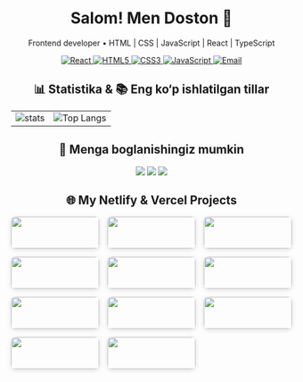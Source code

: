 <h1 align="center">Salom! Men <b>Doston</b> 👋</h1>
<p align="center">Frontend developer • HTML | CSS | JavaScript | React | TypeScript</p>

<!-- Skills Badges -->
<p align="center">
  <a href="https://github.com/dostonadxamov">
    <img src="https://img.shields.io/badge/React-%2320232a.svg?style=for-the-badge&logo=react&logoColor=61DAFB" alt="React"/>
  </a>
  <a href="https://github.com/dostonadxamov">
    <img src="https://img.shields.io/badge/HTML5-%23E34F26.svg?style=for-the-badge&logo=html5&logoColor=ffffff" alt="HTML5"/>
  </a>
  <a href="https://github.com/dostonadxamov">
    <img src="https://img.shields.io/badge/CSS3-%231572B6.svg?style=for-the-badge&logo=css3&logoColor=ffffff" alt="CSS3"/>
  </a>
  <a href="https://github.com/dostonadxamov">
    <img src="https://img.shields.io/badge/JavaScript-%23F7DF1E.svg?style=for-the-badge&logo=javascript&logoColor=000000" alt="JavaScript"/>
  </a>
  <a href="mailto:dostonadxamov222@gmail.com">
    <img src="https://img.shields.io/badge/Email-dostonadxamov222@gmail.com-blue?style=for-the-badge" alt="Email"/>
  </a>
</p>



<!-- GitHub Stats yonma-yon -->
<h2 align="center">📊 Statistika & 📚 Eng ko‘p ishlatilgan tillar</h2>
<table align="center">
  <tr>
    <td align="center">
      <picture>
        <source media="(prefers-color-scheme: dark)" srcset="https://github-readme-stats.vercel.app/api?username=dostonadxamov&show_icons=true"/>
        <img alt="stats" src="https://github-readme-stats.vercel.app/api?username=dostonadxamov&show_icons=true"/>
      </picture>
    </td>
    <td align="center">
      <img alt="Top Langs" src="https://github-readme-stats.vercel.app/api/top-langs/?username=dostonadxamov&layout=compact&theme=radical"/>
    </td>
  </tr>
</table>

<!-- Kontaktlar -->
<h2 align="center">🤝 Menga boglanishingiz  mumkin</h2>
<p align="center">
  <a href="https://t.me/DOSTON_DEVELOPER"><img src="https://img.shields.io/badge/Telegram-2CA5E0?style=for-the-badge&logo=telegram&logoColor=white"/></a>
  <a href="https://www.linkedin.com/in/doston-adxamov-47709a320/"><img src="https://img.shields.io/badge/LinkedIn-0A66C2?style=for-the-badge&logo=linkedin&logoColor=white"/></a>
  <a href="mailto:dostonadxamov222@gmail.com"><img src="https://img.shields.io/badge/Email-D14836?style=for-the-badge&logo=gmail&logoColor=white"/></a>
</p>

<h2 align="center">🌐 My Netlify & Vercel Projects</h2>

<div align="center" style="display: grid; grid-template-columns: repeat(3, 1fr); gap: 15px; max-width: 900px; margin: auto;">

  <!-- Mini Store -->
  <div style="border-radius: 8px; overflow: hidden; box-shadow: 0 2px 8px rgba(0,0,0,0.15); text-align:center;">
    <img src="https://i.postimg.cc/GtYB3Cw5/Screenshot-From-2025-08-27-01-38-05.png" width="100%"/>
    <a href="https://spontaneous-tanuki-adb569.netlify.app/" style="display:block; margin:10px 0; text-decoration: none; color: inherit; font-weight:bold;">Mini Store</a>
  </div>

  <!-- Dessert -->
  <div style="border-radius: 8px; overflow: hidden; box-shadow: 0 2px 8px rgba(0,0,0,0.15); text-align:center;">
    <img src="https://i.postimg.cc/ZnFTDKh4/Screenshot-From-2025-08-27-01-46-32.png" width="100%"/>
    <a href="https://velvety-kashata-f00e42.netlify.app/" style="display:block; margin:10px 0; text-decoration: none; color: inherit; font-weight:bold;">Dessert</a>
  </div>

  <!-- Headphones -->
  <div style="border-radius: 8px; overflow: hidden; box-shadow: 0 2px 8px rgba(0,0,0,0.15); text-align:center;">
    <img src="https://i.postimg.cc/2S3Dnx3z/Screenshot-From-2025-08-27-01-48-38.png" width="100%"/>
    <a href="https://zesty-otter-e326f5.netlify.app/" style="display:block; margin:10px 0; text-decoration: none; color: inherit; font-weight:bold;">Headphones</a>
  </div>

  <!-- Region -->
  <div style="border-radius: 8px; overflow: hidden; box-shadow: 0 2px 8px rgba(0,0,0,0.15); text-align:center;">
    <img src="https://i.postimg.cc/cJqb67nk/Screenshot-From-2025-08-27-01-50-22.png" width="100%"/>
    <a href="https://whimsical-sprite-e3ae08.netlify.app/" style="display:block; margin:10px 0; text-decoration: none; color: inherit; font-weight:bold;">Region</a>
  </div>

  <!-- Don-Don -->
  <div style="border-radius: 8px; overflow: hidden; box-shadow: 0 2px 8px rgba(0,0,0,0.15); text-align:center;">
    <img src="https://i.postimg.cc/mZdp7W9H/Screenshot-From-2025-08-27-01-51-16.png" width="100%"/>
    <a href="https://roaring-biscotti-e566b4.netlify.app/" style="display:block; margin:10px 0; text-decoration: none; color: inherit; font-weight:bold;">Don-Don</a>
  </div>

  <!-- TodoList -->
  <div style="border-radius: 8px; overflow: hidden; box-shadow: 0 2px 8px rgba(0,0,0,0.15); text-align:center;">
    <img src="https://i.postimg.cc/13FWxgjG/Screenshot-From-2025-08-27-01-52-24.png" width="100%"/>
    <a href="https://todo-project-adxamovs.netlify.app/" style="display:block; margin:10px 0; text-decoration: none; color: inherit; font-weight:bold;">TodoList</a>
  </div>

  <!-- Design -->
  <div style="border-radius: 8px; overflow: hidden; box-shadow: 0 2px 8px rgba(0,0,0,0.15); text-align:center;">
    <img src="https://i.postimg.cc/cC6mF638/Screenshot-From-2025-08-27-01-54-20.png" width="100%"/>
    <a href="https://algorithm-evengers-topshiriq-1.netlify.app/" style="display:block; margin:10px 0; text-decoration: none; color: inherit; font-weight:bold;">Design</a>
  </div>

  <!-- Auth -->
  <div style="border-radius: 8px; overflow: hidden; box-shadow: 0 2px 8px rgba(0,0,0,0.15); text-align:center;">
    <img src="https://i.postimg.cc/85XdfDYk/Screenshot-From-2025-08-27-01-56-24.png" width="100%"/>
    <a href="https://autharition.vercel.app/" style="display:block; margin:10px 0; text-decoration: none; color: inherit; font-weight:bold;">Auth</a>
  </div>

  <!-- Context Store -->
  <div style="border-radius: 8px; overflow: hidden; box-shadow: 0 2px 8px rgba(0,0,0,0.15); text-align:center;">
    <img src="https://i.postimg.cc/BbdxNpsd/Screenshot-From-2025-08-27-01-57-25.png" width="100%"/>
    <a href="https://context-store-rosy.vercel.app/" style="display:block; margin:10px 0; text-decoration: none; color: inherit; font-weight:bold;">Context Store</a>
  </div>

  <!-- Fake Shop -->
  <div style="border-radius: 8px; overflow: hidden; box-shadow: 0 2px 8px rgba(0,0,0,0.15); text-align:center;">
    <img src="https://i.postimg.cc/x1GKyLZ4/Screenshot-From-2025-08-27-01-58-35.png" width="100%"/>
    <a href="https://fake-shop-flax.vercel.app/" style="display:block; margin:10px 0; text-decoration: none; color: inherit; font-weight:bold;">Fake Shop</a>
  </div>


  <div style="border-radius: 8px; overflow: hidden; box-shadow: 0 2px 8px rgba(0,0,0,0.15); text-align:center;">
    <img src="https://i.postimg.cc/vTZMgPRX/Screenshot-From-2025-08-30-15-05-45.png" width="100%"/>
    <a href="https://authorization-three-pi.vercel.app/" style="display:block; margin:10px 0; text-decoration: none; color: inherit; font-weight:bold;">Auth</a>
  </div>

</div>


</div>
